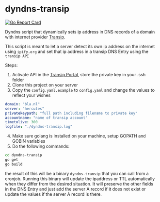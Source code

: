 # dyndns-transip

[![Go Report Card](https://goreportcard.com/badge/github.com/wiebew/dyndns-transip)](https://goreportcard.com/report/github.com/wiebew/dyndns-transip)

Dyndns script that dynamically sets ip address in DNS records of a domain with internet provider [Transip](https://transip.nl).

This script is meant to let a server detect its own ip address on the internet using `ipify.org` and set that ip address in a transip DNS Entry using the `transip API`

Steps:

1. Activate API in the [Transip Portal](https://www.transip.nl/cp/account/api/), store the private key in your .ssh folder
2. Clone this project on your server
3. Copy the `config.yaml.example` to `config.yaml` and change the values to reflect your wishes

```yaml
domain: "bla.nl"
server: "hercules"
privatekeypath: "full path including filename to private key"
accountname: "name of transip account"
timetolive: 300
logfile: "./dyndns-transip.log"
```

4. Make sure golang is installed on your machine, setup GOPATH and GOBIN variables
5. Do the following commands:

```bash
cd dyndns-transip
go get
go build
```

the result of this will be a binary `dyndns-transip` that you can call from a cronjob. Running this binary will update the ipaddress or TTL automatically when they differ from the desired situation. It will preserve the other fields in the DNS Entry and just add the server A record if it does not exist or update the values if the server A record is there.
